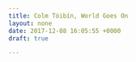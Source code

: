 ```yaml
---
title: Colm Tóibín, World Goes On
layout: none
date: 2017-12-08 16:05:55 +0000
draft: true

---
```

